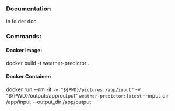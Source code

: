 ### Documentation
in folder doc

### Commands:

#### Docker Image:

docker build -t weather-predictor .

#### Docker Container:	

docker run --rm -it `
  -v "${PWD}/pictures:/app/input" `
  -v "${PWD}/output:/app/output" `
  weather-predictor:latest `
  --input_dir /app/input --output_dir /app/output
